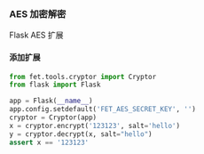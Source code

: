 ### AES 加密解密

Flask AES 扩展

#### 添加扩展

```python
from fet.tools.cryptor import Cryptor
from flask import Flask

app = Flask(__name__)
app.config.setdefault('FET_AES_SECRET_KEY', '')
cryptor = Cryptor(app)
x = cryptor.encrypt('123123', salt='hello')
y = cryptor.decrypt(x, salt="hello")
assert x == '123123'
```
